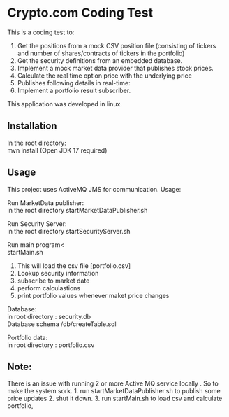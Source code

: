 <h1>Crypto.com Coding Test</h1>

This is a coding test to:

1. Get the positions from a mock CSV position file (consisting of tickers and number of shares/contracts of tickers
in the portfolio)
2. Get the security definitions from an embedded database.
3. Implement a mock market data provider that publishes stock prices.
4. Calculate the real time option price with the underlying price
5. Publishes following details in real-time:
6. Implement a portfolio result subscriber.

This application was developed in linux.
<h2>Installation</h2>

In the root directory:
<br>
mvn install
(Open JDK 17 required)

<h2>Usage</h2>
This project uses ActiveMQ JMS for communication.
Usage:

Run MarketData publisher:
<br>
in the root directory
startMarketDataPublisher.sh

Run Security Server:
<br>
in the root directory
startSecurityServer.sh

Run main program<
<br>
startMain.sh
<br>
1. This will load the csv file [portfolio.csv]
2. Lookup security information
3. subscribe to market date
4. perform calculastions
5. print portfolio values whenever maket price changes

Database:
<br> in root directory : security.db
<br> Database schema /db/createTable.sql

Portfolio data:
<br> in root directory : portfolio.csv

<h2>Note:</h2>
There is an issue with running 2 or more Active MQ service locally .
So to make the system sork.
1. run startMarketDataPublisher.sh to publish some price updates
2. shut it down.
3. run startMain.sh to load csv and calculate portfolio,


